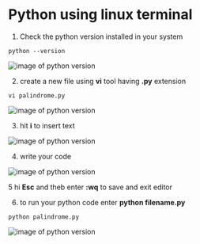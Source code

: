 # Python using linux terminal


1. Check the python version installed in your system
```
python --version
```

![image of python version](https://dm2306files.storage.live.com/y4mf0ji_PbnPSVDNFxPoyjTeNKFBHhs8HiWrPENAG7CBVs4A0zVrHTskjgf2BBY2NBhIl8TzcOqLGFV85GtNmXgV6mWWz1McUC1IhhUspnslx7yMzgigIJElqJq-Cfxpvq0NQBXtzTctjrAc6q2ZkgodYmbM7pmoqeA3Tm5OO9qPxeEvsCOPW9UL7z0Z7-B9VAHDkIlJw6UZ9aBcVnwFcEKtQ/1.jpg?psid=1&width=416&height=55)

2. create a new file using **vi** tool having **.py** extension
```
vi palindrome.py
```

![image of python version](https://dm2306files.storage.live.com/y4mmGCCbbUWHavPiPoCKDB0igoj_o5YKqBKpGLvlGuEklqPM7dtyA-UYGsoBviTh-uE3bd0IMK4E5TK8u1jp7zB5j5Yfttg4QcUT80NU_Pch8OV0Fnwp8xJnTjCpIIEveZ2KyIHjLWao30XiNC4J5595pYkapYXfsswBlN8YwYvJEbi6Ru3O3DTxEXMj-sY8tb8JK1QHqnSLAuZzo-uFLN6fA/2.jpg?psid=1&width=404&height=20)

3. hit **i** to insert text

![image of python version](https://dm2306files.storage.live.com/y4mkzTgTfn4mQzdF1tK6ZQL22gAONYSIAAGafh7rWcOTyLUxl3699kMST2qSfIiwOS0xr5U2fZpIV-ZuYl2dk_0B6GyX8k2fpOIiwauqMwUVXwQZfxrPeLo6DeErWZz9RhH6Hbkd35cKmOec1FlSK2mclTfDsLi78VeSKu5RztuoHiuh_99RLNmfwEB8ylwuM4W4jb66eJ_zhbG7PzaYR3W5g/6.jpg?psid=1&width=334&height=231)

4. write your code

![image of python version](https://dm2306files.storage.live.com/y4m-2k8UtvR80v5A4OdRWwAqF9Mc9HbDaEksywl2r_SkUO-jsBzatrU8EjxvbVy4jD5QHjW0VxRy2IBc7vVUG_VyjPOXttXmBfQ1JEifmeUo8B0UbbE3ymGQ9v7OEbKBcrd75eZDc667n-UCZyq21rqWZH6GS545oPl9avzehZIydP8XkM1rK706VsYsi7IFqGNkbtlp8u3Pd5s_31KFuapQw/4.jpg?psid=1&width=613&height=570)

5 hi **Esc** and theb enter **:wq** to save and exit editor

6. to run your python code enter **python filename.py**
```
python palindrome.py
```
![image of python version](https://dm2306files.storage.live.com/y4m8gwAgI7HTgC8JGbFGEVgrnSUXtVs-I4gJ-hhzYrpIgqtZ7sNbwYmhswwNZG0rc0pvWfgJ_uR-dk3EouDrP1VsALPHROoKWmS3mL7rpLi81oq51b9TbYL1iu3qCW05TD_c0tHnxvmfjNtpxal80wTcE8m1Pc75Bf-FX6Z5KVq5oP8AL4N9DtxpWqdXLkXZJOL7LJYLXUTfWugVq2jp2aCBA/3.jpg?psid=1&width=438&height=63)
